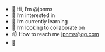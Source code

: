 - 👋 Hi, I’m @jpnms
- 👀 I’m interested in 
- 🌱 I’m currently learning 
- 💞️ I’m looking to collaborate on 
- 📫 How to reach me jpnms@qq.com
- 👀 

<!---
jpnms/jpnms is a ✨ special ✨ repository because its `README.md` (this file) appears on your GitHub profile.
You can click the Preview link to take a look at your changes.
--->

